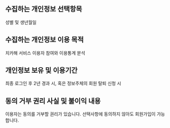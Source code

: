 ## 수집하는 개인정보 선택항목

성별 및 생년월일

## 수집하는 개인정보 이용 목적

치카해 서비스 이용자 참여와 이용통계 분석

## 개인정보 보유 및 이용기간

최종 로그인 후 2년 경과 시, 혹은 정보주체의 회원 탈퇴 신청 시

## 동의 거부 권리 사실 및 불이익 내용

이용자는 동의를 거부할 권리가 있습니다. 선택사항에 동의하지 않아도 회원가입이 가능합니다.

